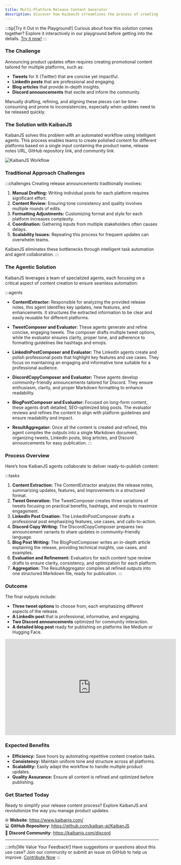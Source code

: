 ```yaml
---
title: Multi-Platform Release Content Generator
description: Discover how KaibanJS streamlines the process of creating promotional content for release notes across multiple platforms. Learn how to generate tweets, LinkedIn posts, blog articles, and Discord announcements with ease.
---
```


:::tip[Try it Out in the Playground!]
Curious about how this solution comes together? Explore it interactively in our playground before getting into the details. [Try it now!](https://www.kaibanjs.com/share/RNrmzWds1MpHJEANyymJ)
:::

### The Challenge
Announcing product updates often requires creating promotional content tailored for multiple platforms, such as:
- **Tweets** for X (Twitter) that are concise yet impactful.
- **LinkedIn posts** that are professional and engaging.
- **Blog articles** that provide in-depth insights.
- **Discord announcements** that excite and inform the community.

Manually drafting, refining, and aligning these pieces can be time-consuming and prone to inconsistencies, especially when updates need to be released quickly.

### The Solution with KaibanJS
KaibanJS solves this problem with an automated workflow using intelligent agents. This process enables teams to create polished content for different platforms based on a single input containing the product name, release notes URL, GitHub repository link, and community link.

![KaibanJS Workflow](https://res.cloudinary.com/dnno8pxyy/image/upload/v1734984005/kb_newst_8_cqcdnp.gif)

### Traditional Approach Challenges
:::challenges
Creating release announcements traditionally involves:
1. **Manual Drafting:** Writing individual posts for each platform requires significant effort.
2. **Content Review:** Ensuring tone consistency and quality involves multiple rounds of edits.
3. **Formatting Adjustments:** Customizing format and style for each platform increases complexity.
4. **Coordination:** Gathering inputs from multiple stakeholders often causes delays.
5. **Scalability Issues:** Repeating this process for frequent updates can overwhelm teams.

KaibanJS eliminates these bottlenecks through intelligent task automation and agent collaboration.
:::

### The Agentic Solution
KaibanJS leverages a team of specialized agents, each focusing on a critical aspect of content creation to ensure seamless automation:

:::agents
- **ContentExtractor:** Responsible for analyzing the provided release notes, this agent identifies key updates, new features, and enhancements. It structures the extracted information to be clear and easily reusable for different platforms.

- **TweetComposer and Evaluator:** These agents generate and refine concise, engaging tweets. The composer drafts multiple tweet options, while the evaluator ensures clarity, proper tone, and adherence to formatting guidelines like hashtags and emojis.

- **LinkedInPostComposer and Evaluator:** The LinkedIn agents create and polish professional posts that highlight key features and use cases. They focus on maintaining an engaging and informative tone suitable for a professional audience.

- **DiscordCopyComposer and Evaluator:** These agents develop community-friendly announcements tailored for Discord. They ensure enthusiasm, clarity, and proper Markdown formatting to enhance readability.

- **BlogPostComposer and Evaluator:** Focused on long-form content, these agents draft detailed, SEO-optimized blog posts. The evaluator reviews and refines the content to align with platform guidelines and ensure readability and impact.

- **ResultAggregator:** Once all the content is created and refined, this agent compiles the outputs into a single Markdown document, organizing tweets, LinkedIn posts, blog articles, and Discord announcements for easy publication.
:::

### Process Overview
Here’s how KaibanJS agents collaborate to deliver ready-to-publish content:

:::tasks
1. **Content Extraction:** The ContentExtractor analyzes the release notes, summarizing updates, features, and improvements in a structured format.
2. **Tweet Generation:** The TweetComposer creates three variations of tweets focusing on practical benefits, hashtags, and emojis to maximize engagement.
3. **LinkedIn Post Creation:** The LinkedInPostComposer drafts a professional post emphasizing features, use cases, and calls-to-action.
4. **Discord Copy Writing:** The DiscordCopyComposer prepares two announcement variants to share updates in community-friendly language.
5. **Blog Post Writing:** The BlogPostComposer writes an in-depth article explaining the release, providing technical insights, use cases, and examples.
6. **Evaluation and Refinement:** Evaluators for each content type review drafts to ensure clarity, consistency, and optimization for each platform.
7. **Aggregation:** The ResultAggregator compiles all refined outputs into one structured Markdown file, ready for publication.
:::

### Outcome
The final outputs include:
- **Three tweet options** to choose from, each emphasizing different aspects of the release.
- **A LinkedIn post** that is professional, informative, and engaging.
- **Two Discord announcements** optimized for community interaction.
- **A detailed blog post** ready for publishing on platforms like Medium or Hugging Face.

<div style={{ position: 'relative', paddingBottom: '56.25%', height: 0, overflow: 'hidden', maxWidth: '100%', marginBottom: '20px' }}>
  <iframe
    width="560"
    height="315"
    src="https://res.cloudinary.com/dnno8pxyy/video/upload/v1734984768/Untitled_design_9_cu2qqa.mp4"
    title="KaibanJS Video"
    frameBorder="0"
    allow="accelerometer; autoplay; clipboard-write; encrypted-media; gyroscope; picture-in-picture; web-share"
    referrerPolicy="strict-origin-when-cross-origin"
    allowFullScreen
    style={{ position: 'absolute', top: 0, left: 0, width: '100%', height: '100%' }}
  ></iframe>
</div>

### Expected Benefits
- **Efficiency:** Save hours by automating repetitive content creation tasks.
- **Consistency:** Maintain uniform tone and structure across all platforms.
- **Scalability:** Easily adapt the workflow to handle multiple product updates.
- **Quality Assurance:** Ensure all content is refined and optimized before publishing.

### Get Started Today
Ready to simplify your release content process? Explore KaibanJS and revolutionize the way you manage product updates.

🌐 **Website**: https://www.kaibanjs.com/  
💻 **GitHub Repository**: https://github.com/kaiban-ai/KaibanJS  
🤝 **Discord Community**: https://kaibanjs.com/discord

---

:::info[We Value Your Feedback!]
Have suggestions or questions about this use case? Join our community or submit an issue on GitHub to help us improve. [Contribute Now](https://github.com/kaiban-ai/KaibanJS/issues)
:::
